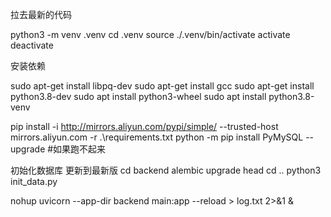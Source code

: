 拉去最新的代码

python3 -m venv .venv
cd .venv
source ./.venv/bin/activate
activate 
deactivate

安装依赖


sudo apt-get install libpq-dev
sudo apt-get install gcc
sudo apt-get install python3.8-dev
sudo apt install python3-wheel
sudo apt install python3.8-venv

pip install -i http://mirrors.aliyun.com/pypi/simple/ --trusted-host mirrors.aliyun.com -r .\requirements.txt
python -m pip install PyMySQL --upgrade #如果跑不起来

初始化数据库 更新到最新版
cd backend
alembic upgrade head
cd ..
python3 init_data.py


nohup uvicorn --app-dir backend main:app --reload > log.txt 2>&1 &